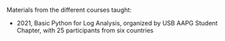 Materials from the different courses taught:

* 2021, Basic Python for Log Analysis, organized by USB AAPG Student Chapter, with 25 participants from six countries
